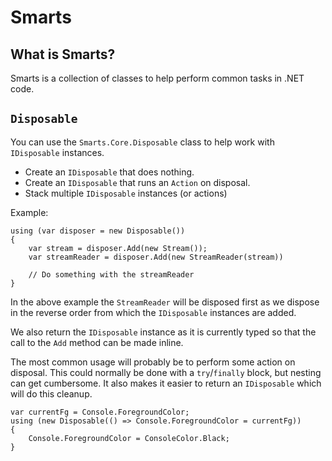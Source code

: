# Smarts

## What is Smarts?

Smarts is a collection of classes to help perform common tasks in .NET code.

## `Disposable`

You can use the `Smarts.Core.Disposable` class to help work with `IDisposable`
instances.

- Create an `IDisposable` that does nothing.
- Create an `IDisposable` that runs an `Action` on disposal.
- Stack multiple `IDisposable` instances (or actions)

Example:

```
using (var disposer = new Disposable())
{
    var stream = disposer.Add(new Stream());
    var streamReader = disposer.Add(new StreamReader(stream))

    // Do something with the streamReader
}
```

In the above example the `StreamReader` will be disposed first as we dispose in
the reverse order from which the `IDisposable` instances are added.

We also return the `IDisposable` instance as it is currently typed so that the
call to the `Add` method can be made inline.

The most common usage will probably be to perform some action on disposal. This
could normally be done with a `try`/`finally` block, but nesting can get
cumbersome. It also makes it easier to return an `IDisposable` which will do
this cleanup.

```
var currentFg = Console.ForegroundColor;
using (new Disposable(() => Console.ForegroundColor = currentFg))
{
    Console.ForegroundColor = ConsoleColor.Black;
}
```
